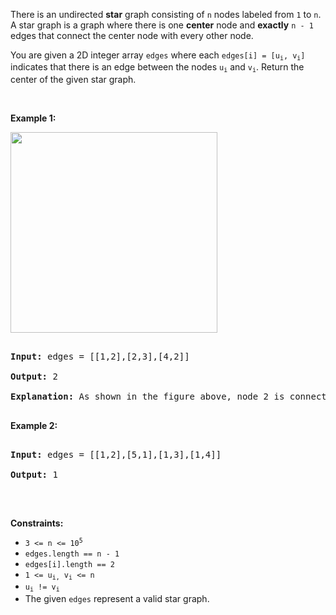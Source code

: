 There is an undirected __star__ graph consisting of `` n `` nodes labeled from `` 1 `` to `` n ``. A star graph is a graph where there is one __center__ node and __exactly__ `` n - 1 `` edges that connect the center node with every other node.

You are given a 2D integer array `` edges `` where each <code>edges[i] = [u<sub>i</sub>, v<sub>i</sub>]</code> indicates that there is an edge between the nodes <code>u<sub>i</sub></code> and <code>v<sub>i</sub></code>. Return the center of the given star graph.

&nbsp;

__Example 1:__

<img alt="" src="https://assets.leetcode.com/uploads/2021/02/24/star_graph.png" style="width: 331px; height: 321px;"/>

<pre>
<strong>Input:</strong> edges = [[1,2],[2,3],[4,2]]
<strong>Output:</strong> 2
<strong>Explanation:</strong> As shown in the figure above, node 2 is connected to every other node, so 2 is the center.
</pre>

__Example 2:__

<pre>
<strong>Input:</strong> edges = [[1,2],[5,1],[1,3],[1,4]]
<strong>Output:</strong> 1
</pre>

&nbsp;

__Constraints:__

*   <code>3 &lt;= n &lt;= 10<sup>5</sup></code>
*   `` edges.length == n - 1 ``
*   `` edges[i].length == 2 ``
*   <code>1 &lt;= u<sub>i,</sub> v<sub>i</sub> &lt;= n</code>
*   <code>u<sub>i</sub> != v<sub>i</sub></code>
*   The given `` edges `` represent a valid star graph.